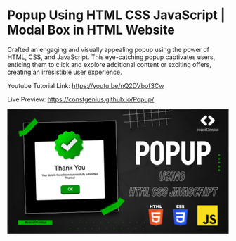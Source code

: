 # Popup Using HTML CSS JavaScript | Modal Box in HTML Website

Crafted an engaging and visually appealing popup using the power of HTML, CSS, and JavaScript. This eye-catching popup captivates users, enticing them to click and explore additional content or exciting offers, creating an irresistible user experience.

Youtube Tutorial Link: https://youtu.be/nQ2DVbof3Cw

Live Preview: https://constgenius.github.io/Popup/

![Popup](images/Popup.png)
